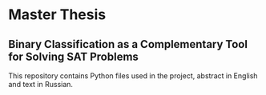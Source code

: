 # Master Thesis 
## Binary Classification as a Complementary Tool for Solving SAT Problems
This repository contains Python files used in the project, abstract in English and text in Russian.
